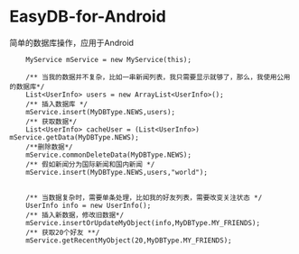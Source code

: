# EasyDB-for-Android
简单的数据库操作，应用于Android

        MyService mService = new MyService(this);

        /** 当我的数据并不复杂，比如一串新闻列表，我只需要显示就够了，那么，我使用公用的数据库*/
        List<UserInfo> users = new ArrayList<UserInfo>();
        /** 插入数据库 */
        mService.insert(MyDBType.NEWS,users);
        /** 获取数据*/
        List<UserInfo> cacheUser = (List<UserInfo>) mService.getData(MyDBType.NEWS);
        /**删除数据*/
        mService.commonDeleteData(MyDBType.NEWS);
        /** 假如新闻分为国际新闻和国内新闻 */
        mService.insert(MyDBType.NEWS,users,"world");


        /** 当数据复杂时，需要单条处理，比如我的好友列表，需要改变关注状态 */
        UserInfo info = new UserInfo();
        /** 插入新数据，修改旧数据*/
        mService.insertOrUpdateMyObject(info,MyDBType.MY_FRIENDS);
        /** 获取20个好友 **/
        mService.getRecentMyObject(20,MyDBType.MY_FRIENDS);
